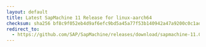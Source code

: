 ```yaml
---
layout: default
title: Latest SapMachine 11 Release for linux-aarch64
checksum: sha256 bf8c9f052eb4d9af6efc9bd5a45a77f53b140942a47a9200c0c1ada6530d4bca
redirect_to:
  - https://github.com/SAP/SapMachine/releases/download/sapmachine-11.0.24/sapmachine-jdk-11.0.24_linux-aarch64_bin.tar.gz
---
```

